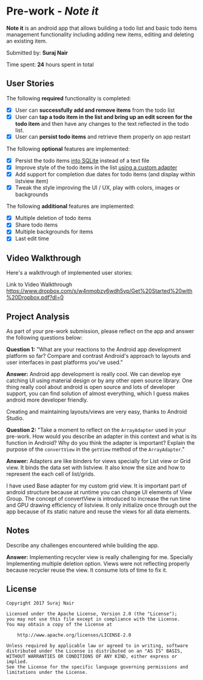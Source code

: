 # Pre-work - *Note it*

**Note it** is an android app that allows building a todo list and basic todo items management functionality including adding new items, editing and deleting an existing item.

Submitted by: **Suraj Nair**

Time spent: **24** hours spent in total

## User Stories

The following **required** functionality is completed:

* [x] User can **successfully add and remove items** from the todo list
* [x] User can **tap a todo item in the list and bring up an edit screen for the todo item** and then have any changes to the text reflected in the todo list.
* [x] User can **persist todo items** and retrieve them properly on app restart

The following **optional** features are implemented:

* [x] Persist the todo items [into SQLite](http://guides.codepath.com/android/Persisting-Data-to-the-Device#sqlite) instead of a text file
* [x] Improve style of the todo items in the list [using a custom adapter](http://guides.codepath.com/android/Using-an-ArrayAdapter-with-ListView)
* [x] Add support for completion due dates for todo items (and display within listview item)
* [x] Tweak the style improving the UI / UX, play with colors, images or backgrounds

The following **additional** features are implemented:

* [x] Multiple deletion of todo items
* [x] Share todo items
* [x] Multiple backgrounds for items
* [x] Last edit time

## Video Walkthrough

Here's a walkthrough of implemented user stories:

Link to Video Walkthrough https://www.dropbox.com/s/w4nmobzv6wdh5vp/Get%20Started%20with%20Dropbox.pdf?dl=0

## Project Analysis

As part of your pre-work submission, please reflect on the app and answer the following questions below:

**Question 1:** "What are your reactions to the Android app development platform so far? Compare and contrast Android's approach to layouts and user interfaces in past platforms you've used."

**Answer:** Android app development is really cool. We can develop eye catching UI using material design or by any other open source library. One thing really cool about android is open source and lots of developer support, you can find solution of almost everything, which I guess makes android more developer friendly.

Creating and maintaining  layouts/views are very easy, thanks to Android Studio.

**Question 2:** "Take a moment to reflect on the `ArrayAdapter` used in your pre-work. How would you describe an adapter in this context and what is its function in Android? Why do you think the adapter is important? Explain the purpose of the `convertView` in the `getView` method of the `ArrayAdapter`."

**Answer:**  Adapters are like binders for views specially for List view or Grid view. It binds the data set with listview. It also know the size and how to represent the each cell of list/grids.

I have used Base adapter for my custom grid view. It is important part of android structure because at runtime you can change UI elements of View Group.
The concept of convertView is introduced to increase the run time and GPU drawing efficiency of listview. It only initialize once through out the app because of its static nature and reuse the views for all data elements.

## Notes

Describe any challenges encountered while building the app.

**Answer:** Implementing recycler view is really challenging for me. Specially Implementing multiple deletion option. Views were not reflecting properly because recycler reuse the view. It consume lots of time to fix it.

## License

    Copyright 2017 Suraj Nair

    Licensed under the Apache License, Version 2.0 (the "License");
    you may not use this file except in compliance with the License.
    You may obtain a copy of the License at

        http://www.apache.org/licenses/LICENSE-2.0

    Unless required by applicable law or agreed to in writing, software
    distributed under the License is distributed on an "AS IS" BASIS,
    WITHOUT WARRANTIES OR CONDITIONS OF ANY KIND, either express or implied.
    See the License for the specific language governing permissions and
    limitations under the License.

